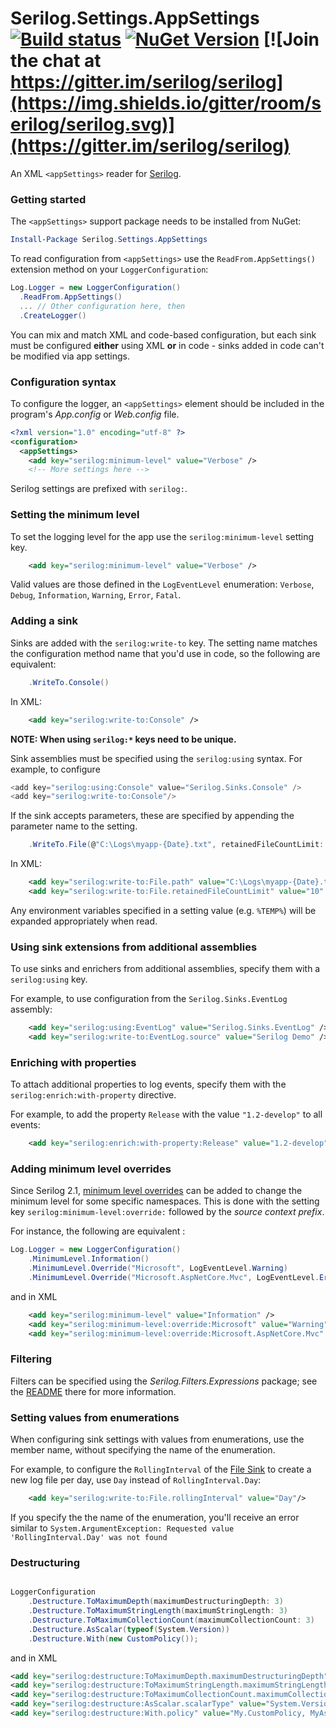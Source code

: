 # Serilog.Settings.AppSettings [![Build status](https://ci.appveyor.com/api/projects/status/lpkpthfap819flva?svg=true)](https://ci.appveyor.com/project/serilog/serilog-settings-appsettings) [![NuGet Version](http://img.shields.io/nuget/v/Serilog.Settings.AppSettings.svg?style=flat)](https://www.nuget.org/packages/Serilog.Settings.AppSettings/) [![Join the chat at https://gitter.im/serilog/serilog](https://img.shields.io/gitter/room/serilog/serilog.svg)](https://gitter.im/serilog/serilog)

An XML `<appSettings>` reader for [Serilog](https://serilog.net).

### Getting started

The `<appSettings>` support package needs to be installed from NuGet:

```powershell
Install-Package Serilog.Settings.AppSettings
```

To read configuration from `<appSettings>` use the `ReadFrom.AppSettings()` extension method on your `LoggerConfiguration`:

```csharp
Log.Logger = new LoggerConfiguration()
  .ReadFrom.AppSettings()
  ... // Other configuration here, then
  .CreateLogger()
```

You can mix and match XML and code-based configuration, but each sink must be configured **either** using XML **or** in code - sinks added in code can't be modified via app settings.

### Configuration syntax

To configure the logger, an `<appSettings>` element should be included in the program's _App.config_ or _Web.config_ file.

```xml
<?xml version="1.0" encoding="utf-8" ?>
<configuration>
  <appSettings>
    <add key="serilog:minimum-level" value="Verbose" />
    <!-- More settings here -->
```

Serilog settings are prefixed with `serilog:`.

### Setting the minimum level

To set the logging level for the app use the `serilog:minimum-level` setting key. 

```xml
    <add key="serilog:minimum-level" value="Verbose" />
```

Valid values are those defined in the `LogEventLevel` enumeration: `Verbose`, `Debug`, `Information`, `Warning`, `Error`, `Fatal`.

### Adding a sink

Sinks are added with the `serilog:write-to` key. The setting name matches the configuration method name that you'd use in code, so the following are equivalent:

```csharp
    .WriteTo.Console()
```

In XML:

```xml
    <add key="serilog:write-to:Console" />
```

**NOTE: When using `serilog:*` keys need to be unique.**

Sink assemblies must be specified using the `serilog:using` syntax. For example, to configure 

```csharp
<add key="serilog:using:Console" value="Serilog.Sinks.Console" />
<add key="serilog:write-to:Console"/>
```

If the sink accepts parameters, these are specified by appending the parameter name to the setting.

```csharp
    .WriteTo.File(@"C:\Logs\myapp-{Date}.txt", retainedFileCountLimit: 10)
```

In XML:

```xml
    <add key="serilog:write-to:File.path" value="C:\Logs\myapp-{Date}.txt" />
    <add key="serilog:write-to:File.retainedFileCountLimit" value="10" />
```

Any environment variables specified in a setting value (e.g. `%TEMP%`) will be expanded appropriately when read.

### Using sink extensions from additional assemblies

To use sinks and enrichers from additional assemblies, specify them with a `serilog:using` key.

For example, to use configuration from the `Serilog.Sinks.EventLog` assembly:

```xml 
    <add key="serilog:using:EventLog" value="Serilog.Sinks.EventLog" />
    <add key="serilog:write-to:EventLog.source" value="Serilog Demo" />
```

### Enriching with properties

To attach additional properties to log events, specify them with the `serilog:enrich:with-property` directive.

For example, to add the property `Release` with the value `"1.2-develop"` to all events:

```xml 
    <add key="serilog:enrich:with-property:Release" value="1.2-develop" />
```

### Adding minimum level overrides

Since Serilog 2.1, [minimum level overrides](https://nblumhardt.com/2016/07/serilog-2-minimumlevel-override/) can be added to change the minimum level for some specific namespaces. This is done with the setting key `serilog:minimum-level:override:` followed by the *source context prefix*.

For instance, the following are equivalent :

```csharp
Log.Logger = new LoggerConfiguration()
    .MinimumLevel.Information()
    .MinimumLevel.Override("Microsoft", LogEventLevel.Warning)
    .MinimumLevel.Override("Microsoft.AspNetCore.Mvc", LogEventLevel.Error)
```

and in XML

```xml
    <add key="serilog:minimum-level" value="Information" />
    <add key="serilog:minimum-level:override:Microsoft" value="Warning" />
    <add key="serilog:minimum-level:override:Microsoft.AspNetCore.Mvc" value="Error" />
```

### Filtering

Filters can be specified using the _Serilog.Filters.Expressions_ package; see the [README](https://github.com/serilog/serilog-filters-expressions) there for more information.

### Setting values from enumerations

When configuring sink settings with values from enumerations, use the member name, without specifying the name of the enumeration.

For example, to configure the `RollingInterval` of the [File Sink](https://github.com/serilog/serilog-sinks-file) to create a new log file per day, use `Day` instead of `RollingInterval.Day`:

```xml
    <add key="serilog:write-to:File.rollingInterval" value="Day"/>
```

If you specify the the name of the enumeration, you'll receive an error similar to `System.ArgumentException: Requested value 'RollingInterval.Day' was not found`

### Destructuring

```csharp

LoggerConfiguration
    .Destructure.ToMaximumDepth(maximumDestructuringDepth: 3)
    .Destructure.ToMaximumStringLength(maximumStringLength: 3)
    .Destructure.ToMaximumCollectionCount(maximumCollectionCount: 3)
    .Destructure.AsScalar(typeof(System.Version))
    .Destructure.With(new CustomPolicy());
```

and in XML

```xml
<add key="serilog:destructure:ToMaximumDepth.maximumDestructuringDepth" value="3" />
<add key="serilog:destructure:ToMaximumStringLength.maximumStringLength" value="3" />
<add key="serilog:destructure:ToMaximumCollectionCount.maximumCollectionCount" value="3" />
<add key="serilog:destructure:AsScalar.scalarType" value="System.Version" />
<add key="serilog:destructure:With.policy" value="My.CustomPolicy, MyAssembly, Version=1.0.0.0, Culture=neutral, PublicKeyToken=null" />
```
